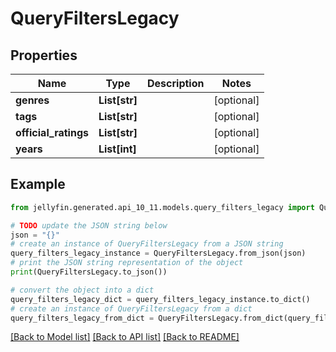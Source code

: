 # QueryFiltersLegacy


## Properties

Name | Type | Description | Notes
------------ | ------------- | ------------- | -------------
**genres** | **List[str]** |  | [optional] 
**tags** | **List[str]** |  | [optional] 
**official_ratings** | **List[str]** |  | [optional] 
**years** | **List[int]** |  | [optional] 

## Example

```python
from jellyfin.generated.api_10_11.models.query_filters_legacy import QueryFiltersLegacy

# TODO update the JSON string below
json = "{}"
# create an instance of QueryFiltersLegacy from a JSON string
query_filters_legacy_instance = QueryFiltersLegacy.from_json(json)
# print the JSON string representation of the object
print(QueryFiltersLegacy.to_json())

# convert the object into a dict
query_filters_legacy_dict = query_filters_legacy_instance.to_dict()
# create an instance of QueryFiltersLegacy from a dict
query_filters_legacy_from_dict = QueryFiltersLegacy.from_dict(query_filters_legacy_dict)
```
[[Back to Model list]](../README.md#documentation-for-models) [[Back to API list]](../README.md#documentation-for-api-endpoints) [[Back to README]](../README.md)


